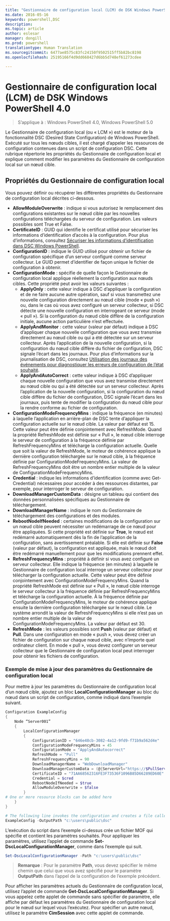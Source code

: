 ```yaml
---
title: "Gestionnaire de configuration local (LCM) de DSK Windows PowerShell 4.0"
ms.date: 2016-05-16
keywords: powershell,DSC
description: 
ms.topic: article
author: eslesar
manager: dongill
ms.prod: powershell
translationtype: Human Translation
ms.sourcegitcommit: 6477ae8575c83fc24150f9502515ff5b82bc8198
ms.openlocfilehash: 25195166f4d9dd668427d6bb5d748ef61273cdee

---
```


# Gestionnaire de configuration local (LCM) de DSK Windows PowerShell 4.0

>S’applique à : Windows PowerShell 4.0, Windows PowerShell 5.0

Le Gestionnaire de configuration local (ou « LCM ») est le moteur de la fonctionnalité DSC (Desired State Configuration) de Windows PowerShell. Exécuté sur tous les nœuds cibles, il est chargé d’appeler les ressources de configuration contenues dans un script de configuration DSC. Cette rubrique répertorie les propriétés du Gestionnaire de configuration local et explique comment modifier les paramètres du Gestionnaire de configuration local sur un nœud cible.

## Propriétés du Gestionnaire de configuration local
Vous pouvez définir ou récupérer les différentes propriétés du Gestionnaire de configuration local décrites ci-dessous.
 
* **AllowModuleOverwrite** : indique si vous autorisez le remplacement des configurations existantes sur le nœud cible par les nouvelles configurations téléchargées du serveur de configuration. Les valeurs possibles sont True et False.
* **CertificateID** : GUID qui identifie le certificat utilisé pour sécuriser les informations d’identification d’accès à la configuration. Pour plus d’informations, consultez [Sécuriser les informations d’identification dans DSC Windows PowerShell](http://blogs.msdn.com/b/powershell/archive/2014/01/31/want-to-secure-credentials-in-windows-powershell-desired-state-configuration.aspx).
* **ConfigurationID** : indique le GUID utilisé pour obtenir un fichier de configuration spécifique d’un serveur configuré comme serveur collecteur. Le GUID permet d’identifier de façon unique le fichier de configuration à obtenir.
* **ConfigurationMode** : spécifie de quelle façon le Gestionnaire de configuration local applique réellement la configuration aux nœuds cibles. Cette propriété peut avoir les valeurs suivantes :
    - **ApplyOnly** : cette valeur indique à DSC d’appliquer la configuration et de ne faire aucune autre opération, sauf si vous transmettez une nouvelle configuration directement au nœud cible (mode « push ») ou, dans le cas où vous avez configuré un serveur collecteur, si DSC détecte une nouvelle configuration en interrogeant ce serveur (mode « pull »). Si la configuration du nœud cible diffère de la configuration initiale, aucune action particulière n’est effectuée.
    - **ApplyAndMonitor** : cette valeur (valeur par défaut) indique à DSC d’appliquer chaque nouvelle configuration que vous avez transmise directement au nœud cible ou qui a été détectée sur un serveur collecteur. Après l’application de la nouvelle configuration, si la configuration du nœud cible diffère du fichier de configuration, DSC signale l’écart dans les journaux. Pour plus d’informations sur la journalisation de DSC, consultez [Utilisation des journaux des événements pour diagnostiquer les erreurs de configuration de l’état souhaité](http://blogs.msdn.com/b/powershell/archive/2014/01/03/using-event-logs-to-diagnose-errors-in-desired-state-configuration.aspx).
    - **ApplyAndAutoCorrect** : cette valeur indique à DSC d’appliquer chaque nouvelle configuration que vous avez transmise directement au nœud cible ou qui a été détectée sur un serveur collecteur. Après l’application de la nouvelle configuration, si la configuration du nœud cible diffère du fichier de configuration, DSC signale l’écart dans les journaux, puis tente de modifier la configuration du nœud cible pour la rendre conforme au fichier de configuration.
* **ConfigurationModeFrequencyMins** : indique la fréquence (en minutes) à laquelle l’application en arrière-plan de DSC tente d’appliquer la configuration actuelle sur le nœud cible. La valeur par défaut est 15. Cette valeur peut être définie conjointement avec RefreshMode. Quand la propriété RefreshMode est définie sur « Pull », le nœud cible interroge le serveur de configuration à la fréquence définie par RefreshFrequencyMins et télécharge la configuration actuelle. Quelle que soit la valeur de RefreshMode, le moteur de cohérence applique la dernière configuration téléchargée sur le nœud cible, à la fréquence définie par ConfigurationModeFrequencyMins. La valeur de RefreshFrequencyMins doit être un nombre entier multiple de la valeur de ConfigurationModeFrequencyMins.
* **Credential** : indique les informations d’identification (comme avec Get-Credential) nécessaires pour accéder à des ressources distantes, par exemple, pour interroger le serveur de configuration.
* **DownloadManagerCustomData** : désigne un tableau qui contient des données personnalisées spécifiques au Gestionnaire de téléchargement.
* **DownloadManagerName** : indique le nom du Gestionnaire de téléchargement des configurations et des modules.
* **RebootNodeIfNeeded** : certaines modifications de la configuration sur un nœud cible peuvent nécessiter un redémarrage de ce nœud pour être appliquées. Si cette propriété est définie sur **True**, le nœud est redémarré automatiquement dès la fin de l’application de la configuration, sans avertissement préalable. Si elle est définie sur **False** (valeur par défaut), la configuration est appliquée, mais le nœud doit être redémarré manuellement pour que les modifications prennent effet.
* **RefreshFrequencyMins** : propriété à définir si vous avez configuré un serveur collecteur. Elle indique la fréquence (en minutes) à laquelle le Gestionnaire de configuration local interroge un serveur collecteur pour télécharger la configuration actuelle. Cette valeur peut être définie conjointement avec ConfigurationModeFrequencyMins. Quand la propriété RefreshMode est définie sur « Pull », le nœud cible interroge le serveur collecteur à la fréquence définie par RefreshFrequencyMins et télécharge la configuration actuelle. À la fréquence définie par ConfigurationModeFrequencyMins, le moteur de cohérence applique ensuite la dernière configuration téléchargée sur le nœud cible. Le système arrondit la valeur de RefreshFrequencyMins si elle n’est pas un nombre entier multiple de la valeur de ConfigurationModeFrequencyMins. La valeur par défaut est 30.
* **RefreshMode** : les valeurs possibles sont **Push** (valeur par défaut) et **Pull**. Dans une configuration en mode « push », vous devez créer un fichier de configuration sur chaque nœud cible, avec n’importe quel ordinateur client. En mode « pull », vous devez configurer un serveur collecteur que le Gestionnaire de configuration local peut interroger pour obtenir les fichiers de configuration.

### Exemple de mise à jour des paramètres du Gestionnaire de configuration local

Pour mettre à jour les paramètres du Gestionnaire de configuration local d’un nœud cible, ajoutez un bloc **LocalConfigurationManager** au bloc du nœud dans un script de configuration, comme indiqué dans l’exemple suivant.

```powershell
Configuration ExampleConfig
{
    Node “Server001”
    {
        LocalConfigurationManager
        {
            ConfigurationID = "646e48cb-3082-4a12-9fd9-f71b9a562d4e"
            ConfigurationModeFrequencyMins = 45
            ConfigurationMode = "ApplyAndAutocorrect"
            RefreshMode = "Pull"
            RefreshFrequencyMins = 90
            DownloadManagerName = "WebDownloadManager"
            DownloadManagerCustomData = (@{ServerUrl="https://$PullServer/psdscpullserver.svc"})
            CertificateID = "71AA68562316FE3F73536F1096B85D66289ED60E"
            Credential = $cred
            RebootNodeIfNeeded = $true
            AllowModuleOverwrite = $false
        }
# One or more resource blocks can be added here
    }
}

# The following line invokes the configuration and creates a file called Server001.meta.mof at the specified path
ExampleConfig -OutputPath "c:\users\public\dsc"  
```

L’exécution du script dans l’exemple ci-dessus crée un fichier MOF qui spécifie et contient les paramètres souhaités. Pour appliquer les paramètres, utilisez l’applet de commande **Set-DscLocalConfigurationManager**, comme dans l’exemple qui suit.

```powershell
Set-DscLocalConfigurationManager -Path "c:\users\public\dsc"
```

> **Remarque** : Pour le paramètre **Path**, vous devez spécifier le même chemin que celui que vous avez spécifié pour le paramètre **OutputPath** dans l’appel de la configuration de l’exemple précédent.

Pour afficher les paramètres actuels du Gestionnaire de configuration local, utilisez l’applet de commande **Get-DscLocalConfigurationManager**. Si vous appelez cette applet de commande sans spécifier de paramètre, elle affiche par défaut les paramètres du Gestionnaire de configuration local pour le nœud sur lequel vous l’exécutez. Pour spécifier un autre nœud, utilisez le paramètre **CimSession** avec cette applet de commande.




<!--HONumber=Aug16_HO3-->


